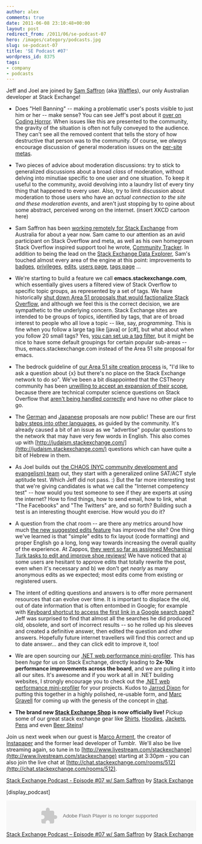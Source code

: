 ```yaml
---
author: alex
comments: true
date: 2011-06-08 23:10:48+00:00
layout: post
redirect_from: /2011/06/se-podcast-07
hero: /images/category/podcasts.jpg
slug: se-podcast-07
title: 'SE Podcast #07'
wordpress_id: 8375
tags:
- company
- podcasts
---
```


Jeff and Joel are joined by [Sam Saffron](http://stackoverflow.com/users/17174/sam-saffron) (aka [Waffles](http://meta.stackoverflow.com/users/17174/waffles)), our only Australian developer at Stack Exchange!



	
  * Does "Hell Banning" -- making a problematic user's posts visible to just him or her -- make sense? You can see Jeff's post about it [over on Coding Horror](http://www.codinghorror.com/blog/2011/06/suspension-ban-or-hellban.html). When issues like this are presented to the community, the gravity of the situation is often not fully conveyed to the audience. They can't see all the removed content that tells the story of how destructive that person was to the community. Of course, we _always_ encourage discussion of general moderation issues on the [per-site metas](http://blog.stackoverflow.com/2010/07/new-per-site-metas/).

	
  * Two pieces of advice about moderation discussions: try to stick to generalized discussions about a broad _class_ of moderation, without delving into minutiae specific to one user and one situation. To keep it useful to the community, avoid devolving into a  laundry list of every tiny thing that happened to every user. Also, try to limit discussion about moderation to those users who have an _actual connection to the site and these moderation events_, and aren't just stopping by to opine about some abstract, perceived wrong on the internet. (insert XKCD cartoon here)

	
  * Sam Saffron has been [working remotely for Stack Exchange](http://blog.stackoverflow.com/2010/06/welcome-stack-overflow-valued-associate-00008/) from Australia for about a year now. Sam came to our attention as an avid participant on Stack Overflow and meta, as well as his own homegrown Stack Overflow inspired support tool he wrote, [Community Tracker](http://community-tracker.com/). In addition to being the lead on the [Stack Exchange Data Explorer](http://blog.stackoverflow.com/2010/12/re-launching-stack-exchange-data-explorer/), Sam's touched almost every area of the engine at this point: improvements to [badges](http://blog.stackoverflow.com/2010/07/improvements-to-badge-system/), [privileges](http://blog.stackoverflow.com/2010/10/membership-has-its-privileges/), [edits](http://blog.stackoverflow.com/2011/02/suggested-edits-and-edit-review/), [users page](http://blog.stackoverflow.com/2011/03/redesigned-users-page/), [tags page](http://blog.stackoverflow.com/2011/03/redesigned-tags-page/) …

	
  * We're starting to build a feature we call **emacs.stackexchange.com**, which essentially gives users a filtered view of Stack Overflow to specific topic groups, as represented by a set of tags. We have historically [shut down Area 51 proposals that would factionalize Stack Overflow](http://blog.stackoverflow.com/2010/09/factionalism-site-or-tag/), and although we feel this is the correct decision, we are sympathetic to the underlying concern. Stack Exchange sites are intended to be groups of topics, identified by tags, that are of broad interest to people who all love a topic -- like, say, _programming_. This is fine when you follow a large tag like [java] or [c#], but what about when you follow 20 small tags? Yes, [you can set up a tag filter](http://blog.stackoverflow.com/2011/04/improved-tag-sets/), but it might be nice to have some default groupings for certain popular sub-areas -- thus, emacs.stackexchange.com instead of the Area 51 site proposal for emacs.

	
  * The bedrock guideline of [our Area 51 site creation process](http://area51.stackexchange.com/faq) is, "I'd like to ask a question about {x} but there's no place on the Stack Exchange network to do so". We've been a bit disappointed that the CSTheory community has been [unwilling to accept an expansion of their scope](http://meta.cstheory.stackexchange.com/questions/947/is-theoretical-computer-science-too-narrow), because there are technical computer science questions on Stack Overflow that [aren't being handled correctly](http://meta.stackoverflow.com/questions/92563/ogod-why-are-we-helping-spread-misinformation) and have no other place to go.

	
  * The [German](http://german.stackexchange.com/) and [Japanese](http://japanese.stackexchange.com/) proposals are now public! These are our first [baby steps into other languages](http://blog.stackoverflow.com/2011/04/stack-overflow-around-the-world/), as guided by the community. It's already caused a bit of an issue as we "advertise" popular questions to the network that may have very few words in English. This also comes up with [http://judaism.stackexchange.com/](http://judaism.stackexchange.com/) questions which can have quite a bit of Hebrew in them.

	
  * As Joel builds out [the CHAOS (NYC community development and evangelism) team](http://stackexchange.theresumator.com/apply/5bbnOo/Community-Evangelism-Team.html) out, they start with a generalized online SAT/ACT style aptitude test.
Which Jeff did not pass. :) But the far more interesting test that we're giving candidates is what we call the "Internet competency test" -- how would you test someone to see if they are experts at using the internet? How to find things, how to send email, how to link, what "The Facebooks" and "The Twitters" are, and so forth? Building such a test is an interesting thought exercise. How would you do it?

	
  * A question from the chat room -- are there any metrics around how much [the new suggested edits feature](http://blog.stackoverflow.com/2011/02/suggested-edits-and-edit-review/) has improved the site? One thing we've learned is that "simple" edits to fix layout (code formatting) and proper English go a long, long way towards increasing the overall quality of the experience. At Zappos, [they went so far as assigned Mechanical Turk tasks to edit and improve shoe reviews!](http://behind-the-enemy-lines.blogspot.com/2011/04/want-to-improve-sales-fix-grammar-and.html) We have noticed that a) some users are hesitant to approve edits that totally rewrite the post, even when it's necessary and b) we don't get _nearly_ as many anonymous edits as we expected; most edits come from existing or registered users.

	
  * The intent of editing questions and answers is to offer more permanent resources that can evolve over time. It is important to displace the old, out of date information that is often entombed in Google; for example with [Keyboard shortcut to access the first link in a Google search page?](http://webapps.stackexchange.com/questions/15945/keyboard-shortcut-to-access-the-first-link-in-a-google-search-page) Jeff was surprised to find that almost all the searches he did produced old, obsolete, and sort of incorrect results -- so he rolled up his sleeves and created a definitive answer, then edited the question and other answers. Hopefully future internet travellers will find this correct and up to date answer… and they can click edit to improve it, too!

	
  * We are open sourcing our [.NET web performance mini-profiler](http://code.google.com/p/mvc-mini-profiler/). This has been _huge_ for us on Stack Exchange, directly leading to **2x-10x performance improvements across the board**, and we are pulling it into all our sites. It's awesome and if you work at all in .NET building websites, I strongly encourage you to check out the [.NET web performance mini-profiler](http://code.google.com/p/mvc-mini-profiler/) for your projects. Kudos to [Jarrod Dixon](http://blog.stackoverflow.com/2009/01/welcome-stack-overflow-valued-associate-00002/) for putting this together in a highly polished, re-usable form, and [Marc Gravell](http://blog.stackoverflow.com/2010/06/welcome-stack-overflow-valued-associates-00006-and-00007/) for coming up with the genesis of the concept in [chat](http://blog.stackoverflow.com/2010/10/stack-overflow-chat-now-live/).

	
  * **The brand new [Stack Exchange Shop](http://shop.stackexchange.com/) is now officially live!** Pickup some of our great stack exchange gear like [Shirts](http://shop.stackexchange.com/collections/t-shirts), [Hoodies](http://shop.stackexchange.com/collections/frontpage/products/stack-overflow-hoodie), [Jackets](http://shop.stackexchange.com/products/stack-overflow-jacket-1), [Pens](http://shop.stackexchange.com/products/stack-exchange-pens) and even [Beer Steins](http://shop.stackexchange.com/collections/frontpage/products/beer-stein)!


Join us next week when our guest is [Marco Arment](http://www.marco.org/), the creator of [Instapaper](http://www.instapaper.com/) and the former lead developer of Tumblr.  We'll also be live streaming again, so tune in to [http://www.livestream.com/stackexchange](http://www.livestream.com/stackexchange) starting at 3:30pm - you can also join the live chat at [http://chat.stackexchange.com/rooms/512](http://chat.stackexchange.com/rooms/512).

[Stack Exchange Podcast - Episode #07 w/ Sam Saffron](http://soundcloud.com/stack-exchange/stack-exchange-podcast-9) by [Stack Exchange](http://soundcloud.com/stack-exchange)

[display_podcast]

<p><object width="100%" height="81"><param name="movie" value="http://player.soundcloud.com/player.swf?url=http%3A%2F%2Fapi.soundcloud.com%2Ftracks%2F16777601" /><param name="allowscriptaccess" value="always" /><embed type="application/x-shockwave-flash" width="100%" height="81" src="http://player.soundcloud.com/player.swf?url=http%3A%2F%2Fapi.soundcloud.com%2Ftracks%2F16777601" allowscriptaccess="always"></embed></object> <span><a href="http://soundcloud.com/stack-exchange/stack-exchange-podcast-9">Stack Exchange Podcast &#8211; Episode #07 w/ Sam Saffron</a> by <a href="http://soundcloud.com/stack-exchange">Stack Exchange</a></span></p>
